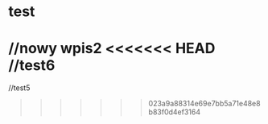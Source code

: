# test
//nowy wpis2
<<<<<<< HEAD
//test6
=======
//test5
>>>>>>> 023a9a88314e69e7bb5a71e48e8b83f0d4ef3164
